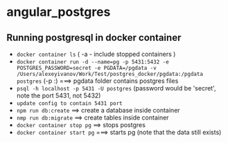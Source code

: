 # angular_postgres

Running postgresql in docker container
-------
- `docker container ls` ( -a - include stopped containers )
- `docker container run -d --name=pg -p 5431:5432 -e POSTGRES_PASSWORD=secret -e PGDATA=/pgdata -v /Users/alexeyivanov/Work/Test/postgres_docker/pgdata:/pgdata postgres` (-p <host machine free port>:<container port>)
===> pgdata folder contains postgres files
- `psql -h localhost -p 5431 -U postgres` (password would be 'secret', note the port 5431, not 5432)
- `update config to contain 5431 port`
- `npm run db:create` ==> create a database inside container
- `nmp run db:migrate` ==> create tables inside container
- `docker container stop pg` ==> stops postgres
- `docker container start pg` ===> starts pg (note that the data still exists)
